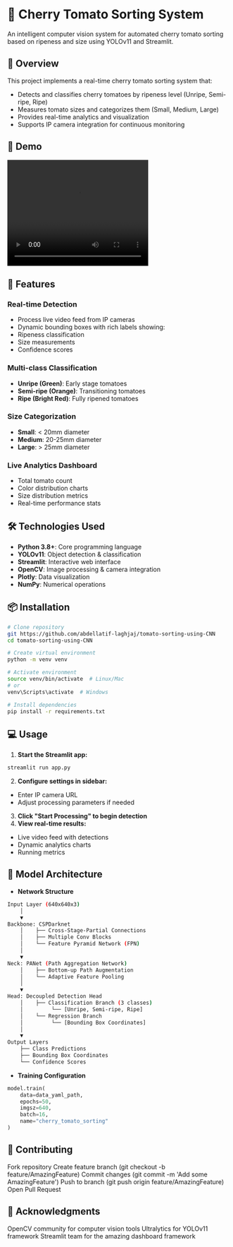 # 🍅 Cherry Tomato Sorting System

An intelligent computer vision system for automated cherry tomato sorting based on ripeness and size using YOLOv11 and Streamlit.

## 📝 Overview

This project implements a real-time cherry tomato sorting system that:

- Detects and classifies cherry tomatoes by ripeness level (Unripe, Semi-ripe, Ripe)
- Measures tomato sizes and categorizes them (Small, Medium, Large)
- Provides real-time analytics and visualization
- Supports IP camera integration for continuous monitoring

## 🎥 Demo

<video width="320" height="240" controls>
  <source src="assets/demo.mp4" type="video/mp4">
  Error Message
</video>

## 🔧 Features

### Real-time Detection

- Process live video feed from IP cameras
- Dynamic bounding boxes with rich labels showing:
- Ripeness classification
- Size measurements
- Confidence scores

### Multi-class Classification

- **Unripe (Green)**: Early stage tomatoes
- **Semi-ripe (Orange)**: Transitioning tomatoes
- **Ripe (Bright Red)**: Fully ripened tomatoes

### Size Categorization

- **Small**: < 20mm diameter
- **Medium**: 20-25mm diameter
- **Large**: > 25mm diameter

### Live Analytics Dashboard

- Total tomato count
- Color distribution charts
- Size distribution metrics
- Real-time performance stats

## 🛠️ Technologies Used

- **Python 3.8+**: Core programming language
- **YOLOv11**: Object detection & classification
- **Streamlit**: Interactive web interface
- **OpenCV**: Image processing & camera integration
- **Plotly**: Data visualization
- **NumPy**: Numerical operations

## 📦 Installation

```bash
# Clone repository
git https://github.com/abdellatif-laghjaj/tomato-sorting-using-CNN
cd tomato-sorting-using-CNN

# Create virtual environment
python -m venv venv

# Activate environment
source venv/bin/activate  # Linux/Mac
# or
venv\Scripts\activate  # Windows

# Install dependencies
pip install -r requirements.txt
```

## 💻 Usage

1. **Start the Streamlit app:**

```bash
streamlit run app.py
```

2. **Configure settings in sidebar:**

- Enter IP camera URL
- Adjust processing parameters if needed

3. **Click "Start Processing" to begin detection**
4. **View real-time results:**

- Live video feed with detections
- Dynamic analytics charts
- Running metrics

## 🤖 Model Architecture

- **Network Structure**

```bash
Input Layer (640x640x3)
    │
    ▼
Backbone: CSPDarknet
    │    ├── Cross-Stage-Partial Connections
    │    ├── Multiple Conv Blocks
    │    └── Feature Pyramid Network (FPN)
    │
    ▼
Neck: PANet (Path Aggregation Network)
    │    ├── Bottom-up Path Augmentation
    │    └── Adaptive Feature Pooling
    │
    ▼
Head: Decoupled Detection Head
    │    ├── Classification Branch (3 classes)
    │         └── [Unripe, Semi-ripe, Ripe]
    │    └── Regression Branch
    │         └── [Bounding Box Coordinates]
    │
    ▼
Output Layers
    ├── Class Predictions
    ├── Bounding Box Coordinates
    └── Confidence Scores
```

- **Training Configuration**

```python
model.train(
    data=data_yaml_path,
    epochs=50,
    imgsz=640,
    batch=16,
    name="cherry_tomato_sorting"
)
```

## 🤝 Contributing

Fork repository
Create feature branch (git checkout -b feature/AmazingFeature)
Commit changes (git commit -m 'Add some AmazingFeature')
Push to branch (git push origin feature/AmazingFeature)
Open Pull Request

## 🙏 Acknowledgments

OpenCV community for computer vision tools
Ultralytics for YOLOv11 framework
Streamlit team for the amazing dashboard framework
